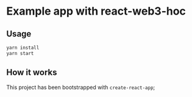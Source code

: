 # Example app with react-web3-hoc

## Usage

```sh
yarn install
yarn start
```

## How it works

This project has been bootstrapped with `create-react-app`;
